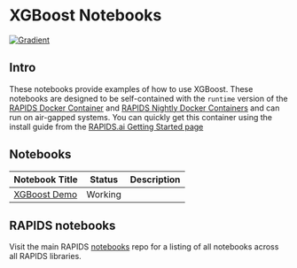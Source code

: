 # XGBoost Notebooks

[![Gradient](https://assets.paperspace.io/img/gradient-badge.svg)](https://console.paperspace.com/github/gradient-ai/RAPIDS/master/XGBoost/XGBoost_Demo.ipynb)


## Intro
These notebooks provide examples of how to use XGBoost.  These notebooks are designed to be self-contained with the `runtime` version of the [RAPIDS Docker Container](https://hub.docker.com/r/rapidsai/rapidsai/) and [RAPIDS Nightly Docker Containers](https://hub.docker.com/r/rapidsai/rapidsai-nightly) and can run on air-gapped systems.  You can quickly get this container using the install guide from the [RAPIDS.ai Getting Started page](https://rapids.ai/start.html#get-rapids)

## Notebooks
Notebook Title | Status | Description     
--- | --- | ---                                                                                                                                                                                           
[XGBoost Demo](XGBoost_Demo.ipynb) | Working | 

## RAPIDS notebooks
Visit the main RAPIDS [notebooks](https://github.com/rapidsai/notebooks) repo for a listing of all notebooks across all RAPIDS libraries.



